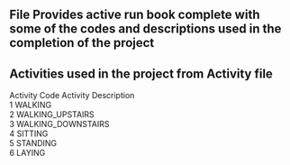 ## File Provides active run book complete with some of the codes and descriptions used in the completion of the project



## Activities used in the project from Activity file
 Activity Code          Activity Description                                                                                     
 1                        WALKING                                                                                                
 2                        WALKING_UPSTAIRS                                                                                             
 3                        WALKING_DOWNSTAIRS                                                                                     
 4                        SITTING                                                                                                
 5                        STANDING                                                                                                     
 6                        LAYING
 
 
